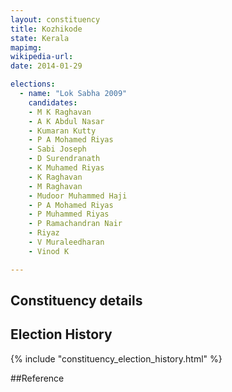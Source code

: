 ```yaml
---
layout: constituency
title: Kozhikode
state: Kerala
mapimg: 
wikipedia-url: 
date: 2014-01-29

elections: 
  - name: "Lok Sabha 2009"
    candidates: 
    - M K Raghavan 
    - A K Abdul Nasar 
    - Kumaran Kutty 
    - P A Mohamed Riyas 
    - Sabi Joseph 
    - D Surendranath 
    - K Muhamed Riyas 
    - K Raghavan 
    - M Raghavan 
    - Mudoor Muhammed Haji 
    - P A Mohamed Riyas 
    - P Muhammed Riyas 
    - P Ramachandran Nair 
    - Riyaz 
    - V Muraleedharan 
    - Vinod K 

---
```

## Constituency details


## Election History
{% include "constituency_election_history.html" %}

##Reference

